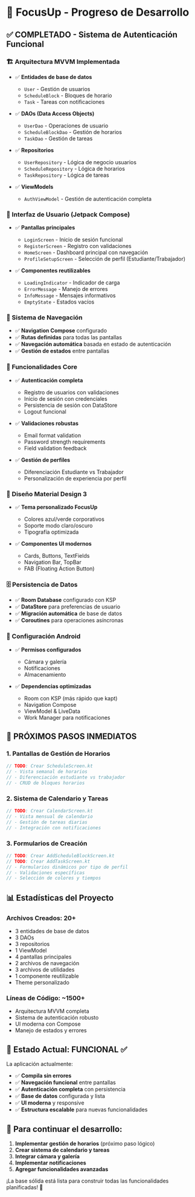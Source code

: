 # 🎉 FocusUp - Progreso de Desarrollo

## ✅ COMPLETADO - Sistema de Autenticación Funcional

### 🏗️ Arquitectura MVVM Implementada
- ✅ **Entidades de base de datos**
  - `User` - Gestión de usuarios
  - `ScheduleBlock` - Bloques de horario 
  - `Task` - Tareas con notificaciones
  
- ✅ **DAOs (Data Access Objects)**
  - `UserDao` - Operaciones de usuario
  - `ScheduleBlockDao` - Gestión de horarios
  - `TaskDao` - Gestión de tareas
  
- ✅ **Repositorios**
  - `UserRepository` - Lógica de negocio usuarios
  - `ScheduleRepository` - Lógica de horarios
  - `TaskRepository` - Lógica de tareas
  
- ✅ **ViewModels**
  - `AuthViewModel` - Gestión de autenticación completa

### 🎨 Interfaz de Usuario (Jetpack Compose)
- ✅ **Pantallas principales**
  - `LoginScreen` - Inicio de sesión funcional
  - `RegisterScreen` - Registro con validaciones
  - `HomeScreen` - Dashboard principal con navegación
  - `ProfileSetupScreen` - Selección de perfil (Estudiante/Trabajador)
  
- ✅ **Componentes reutilizables**
  - `LoadingIndicator` - Indicador de carga
  - `ErrorMessage` - Manejo de errores
  - `InfoMessage` - Mensajes informativos
  - `EmptyState` - Estados vacíos

### 🧭 Sistema de Navegación
- ✅ **Navigation Compose** configurado
- ✅ **Rutas definidas** para todas las pantallas
- ✅ **Navegación automática** basada en estado de autenticación
- ✅ **Gestión de estados** entre pantallas

### 🔧 Funcionalidades Core
- ✅ **Autenticación completa**
  - Registro de usuarios con validaciones
  - Inicio de sesión con credenciales
  - Persistencia de sesión con DataStore
  - Logout funcional
  
- ✅ **Validaciones robustas**
  - Email format validation
  - Password strength requirements
  - Field validation feedback
  
- ✅ **Gestión de perfiles**
  - Diferenciación Estudiante vs Trabajador
  - Personalización de experiencia por perfil

### 🎨 Diseño Material Design 3
- ✅ **Tema personalizado FocusUp**
  - Colores azul/verde corporativos
  - Soporte modo claro/oscuro
  - Tipografía optimizada
  
- ✅ **Componentes UI modernos**
  - Cards, Buttons, TextFields
  - Navigation Bar, TopBar
  - FAB (Floating Action Button)

### 🗄️ Persistencia de Datos
- ✅ **Room Database** configurado con KSP
- ✅ **DataStore** para preferencias de usuario
- ✅ **Migración automática** de base de datos
- ✅ **Coroutines** para operaciones asíncronas

### 📱 Configuración Android
- ✅ **Permisos configurados**
  - Cámara y galería
  - Notificaciones
  - Almacenamiento
  
- ✅ **Dependencias optimizadas**
  - Room con KSP (más rápido que kapt)
  - Navigation Compose
  - ViewModel & LiveData
  - Work Manager para notificaciones

## 🚀 PRÓXIMOS PASOS INMEDIATOS

### 1. Pantallas de Gestión de Horarios
```kotlin
// TODO: Crear ScheduleScreen.kt
// - Vista semanal de horarios
// - Diferenciación estudiante vs trabajador
// - CRUD de bloques horarios
```

### 2. Sistema de Calendario y Tareas
```kotlin
// TODO: Crear CalendarScreen.kt
// - Vista mensual de calendario
// - Gestión de tareas diarias
// - Integración con notificaciones
```

### 3. Formularios de Creación
```kotlin
// TODO: Crear AddScheduleBlockScreen.kt
// TODO: Crear AddTaskScreen.kt
// - Formularios dinámicos por tipo de perfil
// - Validaciones específicas
// - Selección de colores y tiempos
```

## 📊 Estadísticas del Proyecto

### Archivos Creados: 20+
- 3 entidades de base de datos
- 3 DAOs 
- 3 repositorios
- 1 ViewModel
- 4 pantallas principales
- 2 archivos de navegación
- 3 archivos de utilidades
- 1 componente reutilizable
- Theme personalizado

### Líneas de Código: ~1500+
- Arquitectura MVVM completa
- Sistema de autenticación robusto
- UI moderna con Compose
- Manejo de estados y errores

## 🎯 Estado Actual: FUNCIONAL ✅

La aplicación actualmente:
- ✅ **Compila sin errores**
- ✅ **Navegación funcional** entre pantallas
- ✅ **Autenticación completa** con persistencia
- ✅ **Base de datos** configurada y lista
- ✅ **UI moderna** y responsive
- ✅ **Estructura escalable** para nuevas funcionalidades

## 🔄 Para continuar el desarrollo:

1. **Implementar gestión de horarios** (próximo paso lógico)
2. **Crear sistema de calendario y tareas**
3. **Integrar cámara y galería**
4. **Implementar notificaciones**
5. **Agregar funcionalidades avanzadas**

¡La base sólida está lista para construir todas las funcionalidades planificadas! 🚀